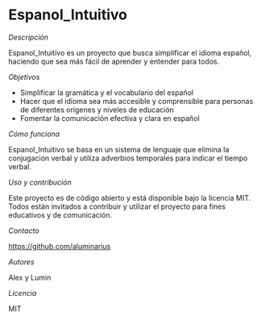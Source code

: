 # Espanol_Intuitivo

*Descripción*

Espanol_Intuitivo es un proyecto que busca simplificar el idioma español, haciendo que sea más fácil de aprender y entender para todos.

*Objetivos*

- Simplificar la gramática y el vocabulario del español
- Hacer que el idioma sea más accesible y comprensible para personas de diferentes orígenes y niveles de educación
- Fomentar la comunicación efectiva y clara en español

*Cómo funciona*

Espanol_Intuitivo se basa en un sistema de lenguaje que elimina la conjugación verbal y utiliza adverbios temporales para indicar el tiempo verbal.

*Uso y contribución*

Este proyecto es de código abierto y está disponible bajo la licencia MIT. Todos están invitados a contribuir y utilizar el proyecto para fines educativos y de comunicación.

*Contacto*

https://github.com/aluminarius

*Autores*

Alex y Lumin

*Licencia*

MIT
